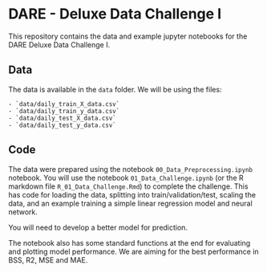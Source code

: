 # DARE - Deluxe Data Challenge I

This repository contains the data and example jupyter notebooks for the DARE Deluxe Data Challenge I.

## Data
The data is available in the `data` folder. We will be using the files:

    - `data/daily_train_X_data.csv`
    - `data/daily_train_y_data.csv`
    - `data/daily_test_X_data.csv`
    - `data/daily_test_y_data.csv`

## Code
The data were prepared using the notebook `00_Data_Preprocessing.ipynb` notebook.
You will use the notebook `01_Data_Challenge.ipynb` (or the R markdown file `R_01_Data_Challenge.Rmd`) to complete the challenge. This has code for loading the data, splitting into train/validation/test, scaling the data, and an example training a simple linear regression model and neural network. 

You will need to develop a better model for prediction.

The notebook also has some standard functions at the end for evaluating and plotting model performance. We are aiming for the best performance in BSS, R2, MSE and MAE.